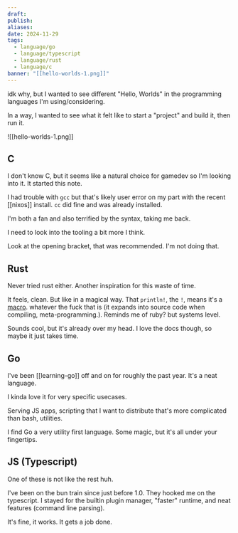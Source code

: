 ```yaml
---
draft: 
publish: 
aliases: 
date: 2024-11-29
tags:
  - language/go
  - language/typescript
  - language/rust
  - language/c
banner: "[[hello-worlds-1.png]]"
---
```


idk why, but I wanted to see different "Hello, Worlds" in the programming languages I'm using/considering.

In a way, I wanted to see what it felt like to start a "project" and build it, then run it.

![[hello-worlds-1.png]]

## C

I don't know C, but it seems like a natural choice for gamedev so I'm looking into it. It started this note.

I had trouble with `gcc` but that's likely user error on my part with the recent [[nixos]] install. `cc` did fine and was already installed.

I'm both a fan and also terrified by the syntax, taking me back.

I need to look into the tooling a bit more I think.

Look at the opening bracket, that was recommended. I'm not doing that.

## Rust

Never tried rust either. Another inspiration for this waste of time.

It feels, clean. But like in a magical way. That `println!`, the `!`, means it's a [macro](https://doc.rust-lang.org/book/ch19-06-macros.html). whatever the fuck that is (it expands into source code when compiling, meta-programming.). Reminds me of ruby? but systems level.

Sounds cool, but it's already over my head. I love the docs though, so maybe it just takes time.

## Go

I've been [[learning-go]] off and on for roughly the past year. It's a neat language.

I kinda love it for very specific usecases.

Serving JS apps, scripting that I want to distribute that's more complicated than bash, utilities.

I find Go a very utility first language. Some magic, but it's all under your fingertips.

## JS (Typescript)

One of these is not like the rest huh.

I've been on the bun train since just before 1.0. They hooked me on the typescript. I stayed for the builtin plugin manager, "faster" runtime, and neat features (command line parsing).

It's fine, it works. It gets a job done.
